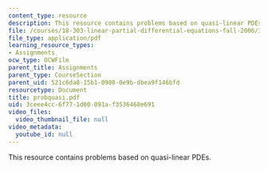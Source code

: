```yaml
---
content_type: resource
description: This resource contains problems based on quasi-linear PDEs.
file: /courses/18-303-linear-partial-differential-equations-fall-2006/3ceee4cc6f771d00091af3536468e691_probquasi.pdf
file_type: application/pdf
learning_resource_types:
- Assignments
ocw_type: OCWFile
parent_title: Assignments
parent_type: CourseSection
parent_uid: 521c6da8-15b1-0900-0e9b-dbea9f146bfd
resourcetype: Document
title: probquasi.pdf
uid: 3ceee4cc-6f77-1d00-091a-f3536468e691
video_files:
  video_thumbnail_file: null
video_metadata:
  youtube_id: null
---
```

This resource contains problems based on quasi-linear PDEs.

